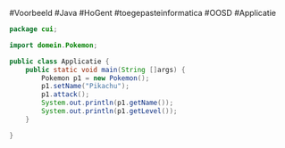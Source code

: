 #Voorbeeld #Java #HoGent #toegepasteinformatica #OOSD #Applicatie
```java
package cui;

import domein.Pokemon;

public class Applicatie {
	public static void main(String []args) {
		Pokemon p1 = new Pokemon();
		p1.setName("Pikachu");
		p1.attack();
		System.out.println(p1.getName());
		System.out.println(p1.getLevel());
	}

}
```